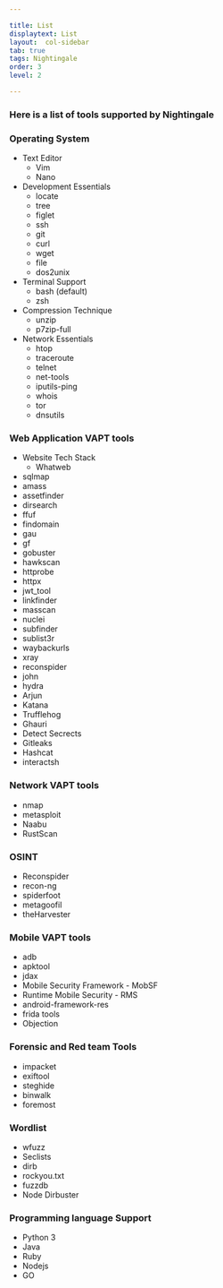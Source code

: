 ```yaml
---

title: List
displaytext: List
layout:  col-sidebar
tab: true
tags: Nightingale
order: 3
level: 2

---
```

### Here is a list of tools supported by Nightingale

### Operating System

* Text Editor
  * Vim
  * Nano
* Development Essentials
  * locate
  * tree
  * figlet
  * ssh
  * git
  * curl
  * wget
  * file
  * dos2unix
* Terminal Support
  * bash (default)
  * zsh
* Compression Technique
  * unzip
  * p7zip-full
* Network Essentials
  * htop
  * traceroute
  * telnet
  * net-tools
  * iputils-ping
  * whois
  * tor
  * dnsutils

### Web Application VAPT tools

* Website Tech Stack
  * Whatweb
* sqlmap
* amass
* assetfinder
* dirsearch
* ffuf
* findomain
* gau
* gf
* gobuster
* hawkscan
* httprobe
* httpx
* jwt\_tool
* linkfinder
* masscan
* nuclei
* subfinder
* sublist3r
* waybackurls
* xray
* reconspider
* john
* hydra
* Arjun
* Katana
* Trufflehog
* Ghauri
* Detect Secrects
* Gitleaks
* Hashcat
* interactsh

### Network VAPT tools

* nmap
* metasploit
* Naabu
* RustScan

### OSINT

* Reconspider
* recon-ng
* spiderfoot
* metagoofil
* theHarvester

### Mobile VAPT tools

* adb
* apktool
* jdax
* Mobile Security Framework - MobSF
* Runtime Mobile Security - RMS
* android-framework-res
* frida tools
* Objection

### Forensic and Red team Tools

* impacket
* exiftool
* steghide
* binwalk
* foremost

### Wordlist

* wfuzz
* Seclists
* dirb
* rockyou.txt
* fuzzdb
* Node Dirbuster

### Programming language Support

* Python 3
* Java
* Ruby
* Nodejs
* GO